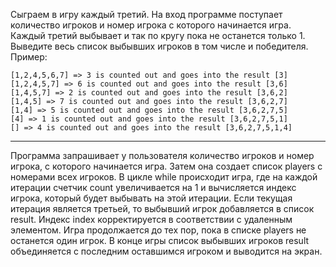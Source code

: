 Сыграем в игру каждый третий. На вход программе поступает количество игроков и номер игрока с которого начинается игра. Каждый третий выбывает и так по кругу пока не останется только 1. Выведите весь список выбывших игроков в том числе и победителя. Пример:
~~~
[1,2,4,5,6,7] => 3 is counted out and goes into the result [3]
[1,2,4,5,7] => 6 is counted out and goes into the result [3,6]
[1,4,5,7] => 2 is counted out and goes into the result [3,6,2]
[1,4,5] => 7 is counted out and goes into the result [3,6,2,7]
[1,4] => 5 is counted out and goes into the result [3,6,2,7,5]
[4] => 1 is counted out and goes into the result [3,6,2,7,5,1]
[] => 4 is counted out and goes into the result [3,6,2,7,5,1,4]
~~~

---

Программа запрашивает у пользователя количество игроков и номер игрока, с которого начинается игра. Затем она создает список players с номерами всех игроков. В цикле while происходит игра, где на каждой итерации счетчик count увеличивается на 1 и вычисляется индекс игрока, который будет выбывать на этой итерации. Если текущая итерация является третьей, то выбывший игрок добавляется в список result. Индекс index корректируется в соответствии с удаленным элементом. Игра продолжается до тех пор, пока в списке players не останется один игрок. В конце игры список выбывших игроков result объединяется с последним оставшимся игроком и выводится на экран.